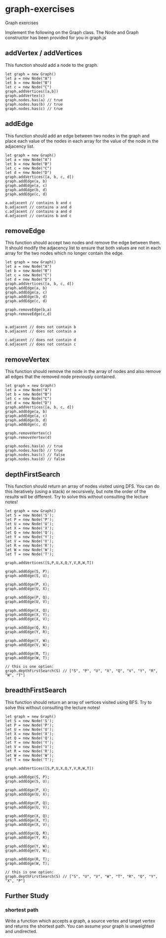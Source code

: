 # graph-exercises
Graph exercises


Implement the following on the Graph class. The Node and Graph constructor has been provided for you in graph.js

## addVertex / addVertices
This function should add a node to the graph.

    let graph = new Graph()
    let a = new Node("A")
    let b = new Node("B")
    let c = new Node("C")
    graph.addVertices([a,b])
    graph.addVertex(c)
    graph.nodes.has(a) // true
    graph.nodes.has(b) // true
    graph.nodes.has(c) // true
    
## addEdge
This function should add an edge between two nodes in the graph and place each value of the nodes in each array for the value of the node in the adjacency list.

    let graph = new Graph()
    let a = new Node("A")
    let b = new Node("B")
    let c = new Node("C")
    let d = new Node("D")
    graph.addVertices([a, b, c, d])
    graph.addEdge(a, b)
    graph.addEdge(a, c)
    graph.addEdge(b, d)
    graph.addEdge(c, d)

    a.adjacent // contains b and c
    b.adjacent // contains a and d
    c.adjacent // contains a and d
    d.adjacent // contains b and c
    
## removeEdge

This function should accept two nodes and remove the edge between them. 
It should modify the adjacency list to ensure that both values are not in each array for the two nodes which no longer contain the edge.

    let graph = new Graph()
    let a = new Node("A")
    let b = new Node("B")
    let c = new Node("C")
    let d = new Node("D")
    graph.addVertices([a, b, c, d])
    graph.addEdge(a, b)
    graph.addEdge(a, c)
    graph.addEdge(b, d)
    graph.addEdge(c, d)

    graph.removeEdge(b,a)
    graph.removeEdge(c,d)


    a.adjacent // does not contain b
    b.adjacent // does not contain a

    c.adjacent // does not contain d
    d.adjacent // does not contain c
    
## removeVertex

This function should remove the node in the array of nodes and also remove all edges that the removed node previously contained.

    let graph = new Graph()
    let a = new Node("A")
    let b = new Node("B")
    let c = new Node("C")
    let d = new Node("D")
    graph.addVertices([a, b, c, d])
    graph.addEdge(a, b)
    graph.addEdge(a, c)
    graph.addEdge(b, d)
    graph.addEdge(c, d)

    graph.removeVertex(c)
    graph.removeVertex(d)

    graph.nodes.has(a) // true
    graph.nodes.has(b) // true
    graph.nodes.has(c) // false
    graph.nodes.has(d) // false
    
## depthFirstSearch
This function should return an array of nodes visited using DFS. You can do this iteratively (using a stack) or recursively, 
but note the order of the results will be different. Try to solve this without consulting the lecture notes!

    let graph = new Graph()
    let S = new Node('S');
    let P = new Node('P');
    let U = new Node('U');
    let X = new Node('X');
    let Q = new Node('Q');
    let Y = new Node('Y');
    let V = new Node('V');
    let R = new Node('R');
    let W = new Node('W');
    let T = new Node('T');

    graph.addVertices([S,P,U,X,Q,Y,V,R,W,T])

    graph.addEdge(S, P);
    graph.addEdge(S, U);

    graph.addEdge(P, X);
    graph.addEdge(U, X);

    graph.addEdge(P, Q);
    graph.addEdge(U, V);

    graph.addEdge(X, Q);
    graph.addEdge(X, Y);
    graph.addEdge(X, V);

    graph.addEdge(Q, R);
    graph.addEdge(Y, R);

    graph.addEdge(Y, W);
    graph.addEdge(V, W);

    graph.addEdge(R, T);
    graph.addEdge(W, T);

    // this is one option:
    graph.depthFirstSearch(S) // ["S", "P", "U", "X", "Q", "V", "Y", "R", "W", "T"]
    
## breadthFirstSearch
This function should return an array of vertices visited using BFS. Try to solve this without consulting the lecture notes!

    let graph = new Graph()
    let S = new Node('S');
    let P = new Node('P');
    let U = new Node('U');
    let X = new Node('X');
    let Q = new Node('Q');
    let Y = new Node('Y');
    let V = new Node('V');
    let R = new Node('R');
    let W = new Node('W');
    let T = new Node('T');

    graph.addVertices([S,P,U,X,Q,Y,V,R,W,T])

    graph.addEdge(S, P);
    graph.addEdge(S, U);

    graph.addEdge(P, X);
    graph.addEdge(U, X);

    graph.addEdge(P, Q);
    graph.addEdge(U, V);

    graph.addEdge(X, Q);
    graph.addEdge(X, Y);
    graph.addEdge(X, V);

    graph.addEdge(Q, R);
    graph.addEdge(Y, R);

    graph.addEdge(Y, W);
    graph.addEdge(V, W);

    graph.addEdge(R, T);
    graph.addEdge(W, T);

    // this is one option:
    graph.depthFirstSearch(S) // ["S", "U", "V", "W", "T", "R", "Q", "Y", "X", "P"]
## Further Study
### shortest path

Write a function which accepts a graph, a source vertex and target vertex and returns the shortest path. 
You can assume your graph is unweighted and undirected.
